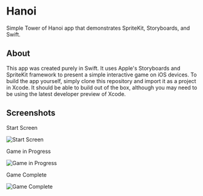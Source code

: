 # Hanoi
Simple Tower of Hanoi app that demonstrates SpriteKit, Storyboards, and Swift.

## About
This app was created purely in Swift. It uses Apple's Storyboards and SpriteKit framework to present a simple interactive game on iOS devices. To build the app yourself, simply clone this repository and import it as a project in Xcode. It should be able to build out of the box, although you may need to be using the latest developer preview of Xcode.

## Screenshots
Start Screen

![Start Screen](http://i.imgur.com/0TJiS5W.png)

Game in Progress

![Game in Progress](http://i.imgur.com/MSDfh4w.png)

Game Complete

![Game Complete](http://i.imgur.com/yIzOA8N.png)
